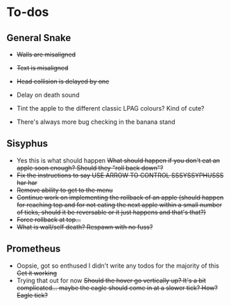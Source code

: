 # To-dos

## General Snake
- ~~Walls are misaligned~~
- ~~Text is misaligned~~
- ~~Head collision is delayed by one~~

- Delay on death sound
- Tint the apple to the different classic LPAG colours? Kind of cute?
- There's always more bug checking in the banana stand

## Sisyphus

- Yes this is what should happen ~~What should happen if you don't eat an apple soon enough? Should they "roll back down"?~~
- ~~Fix the instructions to say USE ARROW TO CONTROL SSSYSSYPHUSSS har har~~
- ~~Remove ability to get to the menu~~
- ~~Continue work on implementing the rollback of an apple (should happen for reaching top and for not eating the next apple within a small number of ticks, should it be reversable or it just happens and that's that?)~~
- ~~Force rollback at top...~~
- ~~What is wall/self death? Respawn with no fuss?~~

## Prometheus

- Oopsie, got so enthused I didn't write any todos for the majority of this ~~Get it working~~
- Trying that out for now ~~Should the hover go vertically up? It's a bit complicated... maybe the eagle should come in at a slower tick? How? Eagle tick?~~